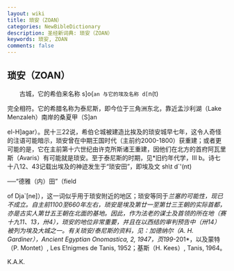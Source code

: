 ```yaml
---
layout: wiki
title: 琐安（ZOAN）
categories: NewBibleDictionary
description: 圣经新词典: 琐安（ZOAN）
keywords: 琐安, ZOAN
comments: false
---
```


## 琐安（ZOAN）

　　古城，它的希伯来名称 s]o{`an 与它的埃及名称 d[`n(t)

完全相符。它的希腊名称为泰尼斯，即今位于三角洲东北，靠近孟沙利湖（Lake Menzaleh）南岸的桑夏甲（S]an

el-H]agar）。民十三22说，希伯仑城被建造比挨及的琐安城早七年，这令人奇怪的注语可能暗示，琐安曾在中期王国时代（主前约2000-1800）获重建；或者更可能的是，它在主前第十六世纪由许克所斯诸王重建，因他们在北方的首府阿瓦里斯（Avaris）有可能就是琐安。至于泰尼斯的时期，见*旧约年代学，Ⅲ b。诗七十八12、43记载出埃及的神迹发生于“琐安田”，即埃及文 sh\t d`'(nt)

──“德雅（内）田”（field

of Dja`[ne]），这一词似乎用于琐安附近的地区；琐安等同于*兰塞的可能性，现已不成立。自主前1100至660年左右，琐安是埃及第廿一至第廿三王朝的实际首都，亦是古实人第廿五王朝在北面的基地。因此，作为法老的谋士及首领的所在地（赛十九11、13，卅4），琐安的地位非常重要，并且在以西结的审判预告中（卅14）被列为埃及大城之一。有关琐安/泰尼斯的资料，见：加德纳尔（A. H. Gardiner），Ancient Egyptian Onomastica, 2, 1947，页199*-201*，以及蒙特（P. Montet）, Les E!nigmes de Tanis, 1952；基斯（H. Kees）, Tanis, 1964。

K.A.K.








